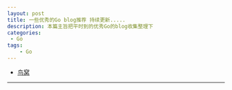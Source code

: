 ```yaml
---
layout: post
title: 一些优秀的Go blog推荐 持续更新..... 
description: 本篇主旨把平时到的优秀Go的blog收集整理下
categories:
 - Go 
tags:
    - Go
---
```


- [鸟窝](http://colobu.com/)

---
